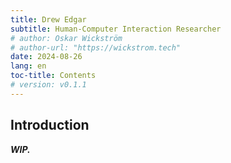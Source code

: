 ```yaml
---
title: Drew Edgar
subtitle: Human-Computer Interaction Researcher
# author: Oskar Wickström
# author-url: "https://wickstrom.tech"
date: 2024-08-26
lang: en
toc-title: Contents
# version: v0.1.1
---
```


## Introduction

***WIP.***